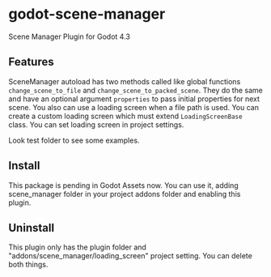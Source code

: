 # godot-scene-manager

Scene Manager Plugin for Godot 4.3

## Features

SceneManager autoload has two methods called like global functions `change_scene_to_file` and `change_scene_to_packed_scene`. They do the same and have an optional argument `properties` to pass initial properties for next scene. You also can use a loading screen when a file path is used. You can create a custom loading screen which must extend `LoadingScreenBase` class. You can set loading screen in project settings.

Look test folder to see some examples.

## Install

This package is pending in Godot Assets now. You can use it, adding scene_manager folder in your project addons folder and enabling this plugin.

## Uninstall

This plugin only has the plugin folder and "addons/scene_manager/loading_screen" project setting. You can delete both things.
